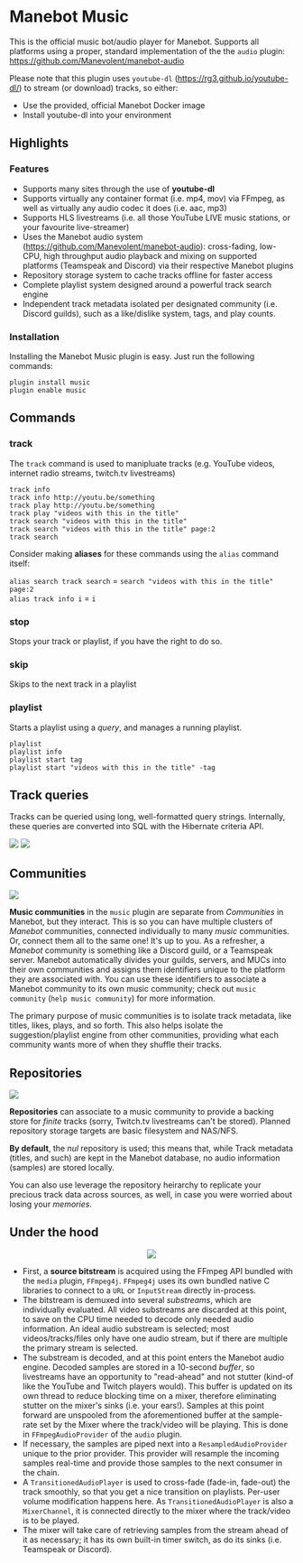 # Manebot Music
This is the official music bot/audio player for Manebot. Supports all platforms using a proper, standard implementation of the the `audio` plugin: https://github.com/Manevolent/manebot-audio

Please note that this plugin uses `youtube-dl` (https://rg3.github.io/youtube-dl/) to stream (or download) tracks, so either:
* Use the provided, official Manebot Docker image
* Install youtube-dl into your environment

## Highlights

### Features

* Supports many sites through the use of **youtube-dl**
* Supports virtually any container format (i.e. mp4, mov) via FFmpeg, as well as virtually any audio codec it does (i.e. aac, mp3)
* Supports HLS livestreams (i.e. all those YouTube LIVE music stations, or your favourite live-streamer)
* Uses the Manebot audio system (https://github.com/Manevolent/manebot-audio): cross-fading, low-CPU, high throughput audio playback and mixing on supported platforms (Teamspeak and Discord) via their respective Manebot plugins
* Repository storage system to cache tracks offline for faster access
* Complete playlist system designed around a powerful track search engine
* Independent track metadata isolated per designated community (i.e. Discord guilds), such as a like/dislike system, tags, and play counts.

### Installation

Installing the Manebot Music plugin is easy.  Just run the following commands:

```
plugin install music
plugin enable music
```

## Commands

### track

The `track` command is used to manipluate tracks (e.g. YouTube videos, internet radio streams, twitch.tv livestreams)

```
track info
track info http://youtu.be/something
track play http://youtu.be/something
track play "videos with this in the title"
track search "videos with this in the title"
track search "videos with this in the title" page:2
track search
```

Consider making **aliases** for these commands using the `alias` command itself:

`alias search track search` = `search "videos with this in the title" page:2`<br/>
`alias track info i` = `i`

### stop

Stops your track or playlist, if you have the right to do so.

### skip

Skips to the next track in a playlist

### playlist

Starts a playlist using a *query*, and manages a running playlist.

```
playlist
playlist info
playlist start tag
playlist start "videos with this in the title" -tag
```

## Track queries

Tracks can be queried using long, well-formatted query strings. Internally, these queries are converted into SQL with the Hibernate criteria API.

<img src="https://raw.githubusercontent.com/Manevolent/manebot-music/master/track_search_help_1.png">
<img src="https://raw.githubusercontent.com/Manevolent/manebot-music/master/track_search_help_2.png">

## Communities

<img src="https://raw.githubusercontent.com/Manevolent/manebot-music/master/communities.png">

**Music communities** in the `music` plugin are separate from *Communities* in Manebot, but they interact. This is so you can have multiple clusters of *Manebot* communities, connected individually to many *music* communities.  Or, connect them all to the same one!  It's up to you. As a refresher, a *Manebot* community is something like a Discord guild, or a Teamspeak server. Manebot automatically divides your guilds, servers, and MUCs into their own communities and assigns them identifiers unique to the platform they are associated with. You can use these identifiers to associate a Manebot community to its own music community; check out `music community` (`help music community`) for more information.

The primary purpose of music communities is to isolate track metadata, like titles, likes, plays, and so forth. This also helps isolate the suggestion/playlist engine from other communities, providing what each community wants more of when they shuffle their tracks.

## Repositories

<img src="https://raw.githubusercontent.com/Manevolent/manebot-music/master/repositories.png">

**Repositories** can associate to a music community to provide a backing store for *finite* tracks (sorry, Twitch.tv livestreams can't be stored). Planned repository storage targets are basic filesystem and NAS/NFS.

**By default**, the *nul* repository is used; this means that, while Track metadata (titles, and such) are kept in the Manebot database, no audio information (samples) are stored locally.

You can also use leverage the repository heirarchy to replicate your precious track data across sources, as well, in case you were worried about losing your *memories*.

## Under the hood

<p align="center"><img src="https://raw.githubusercontent.com/Manevolent/manebot-music/master/pipeline.png"></p>

* First, a **source bitstream** is acquired using the FFmpeg API bundled with the `media` plugin, `FFmpeg4j`.  `FFmpeg4j` uses its own bundled native C libraries to connect to a `URL` or `InputStream` directly in-process.
* The bitstream is demuxed into several *substreams*, which are individually evaluated. All video substreams are discarded at this point, to save on the CPU time needed to decode only needed audio information. An ideal audio substream is selected; most videos/tracks/files only have one audio stream, but if there are multiple the primary stream is selected.
* The substream is decoded, and at this point enters the Manebot audio engine.  Decoded samples are stored in a 10-second *buffer*, so livestreams have an opportunity to "read-ahead" and not stutter (kind-of like the YouTube and Twitch players would). This buffer is updated on its own thread to reduce blocking time on a mixer, therefore eliminating stutter on the mixer's sinks (i.e. your ears!). Samples at this point forward are unspooled from the aforementioned buffer at the sample-rate set by the Mixer where the track/video will be playing.   This is done in `FFmpegAudioProvider` of the `audio` plugin.
* If necessary, the samples are piped next into a `ResampledAudioProvider` unique to the prior provider. This provider will resample the incoming samples real-time and provide those samples to the next consumer in the chain.
* A `TransitionedAudioPlayer` is used to cross-fade (fade-in, fade-out) the track smoothly, so that you get a nice transition on playlists. Per-user volume modification happens here. As `TransitionedAudioPlayer` is also a `MixerChannel`, it is connected directly to the mixer where the track/video is to be played.
* The mixer will take care of retrieving samples from the stream ahead of it as necessary; it has its own built-in timer switch, as do its sinks (i.e. Teamspeak or Discord).
